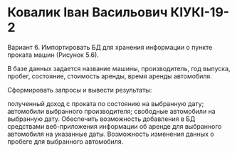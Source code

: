 # Ковалик Іван Васильович КІУКІ-19-2
Вариант 6. Импортировать БД для хранения информации о пункте проката машин (Рисунок 5.6).

В базе данных задается название машины, производитель, год выпуска, пробег, состояние, стоимость аренды, время аренды автомобиля.

Сформировать запросы и вывести результаты:

полученный доход с проката по состоянию на выбранную дату;
автомобили выбранного производителя;
свободные автомобили на выбранную дату.
Обеспечить возможность добавления в БД средствами веб-приложения информации об аренде для выбранного автомобиля на указанные даты. Возможность изменения данных о пробеге для выбранного автомобиля.
